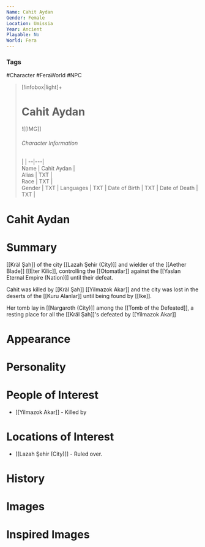 ```yaml
---
Name: Cahit Aydan  
Gender: Female
Location: Umissia
Year: Ancient
Playable: No
World: Fera
---
```


### Tags
#Character #FeraWorld #NPC 

> [!infobox|light]+  
> # Cahit Aydan  
> ![[IMG]]  
> ###### Character Information
>  |   |
> --|---|  
> Name | Cahit Aydan |  
> Alias | TXT |  
> Race | TXT |  
> Gender | TXT |
> Languages | TXT |
> Date of Birth | TXT |
> Date of Death | TXT |

# Cahit Aydan

# Summary
[[Kräl Şah]] of the city [[Lazah Şehir (City)]] and wielder of the [[Aether Blade]] [[Eter Kilic]], controlling the [[Otomatlar]] against the [[Yaslan Eternal Empire (Nation)]] until their defeat. 

Cahit was killed by [[Kräl Şah]] [[Yilmazok Akar]] and the city was lost in the deserts of the [[Kuru Alanlar]] until being found by [[Ike]].

Her tomb lay in [[Nargaroth (City)]] among the [[Tomb of the Defeated]], a resting place for all the [[Kräl Şah]]'s defeated by [[Yilmazok Akar]]

# Appearance

# Personality

# People of Interest
- [[Yilmazok Akar]] - Killed by

# Locations of Interest
- [[Lazah Şehir (City)]] - Ruled over.

# History

# Images

# Inspired Images
